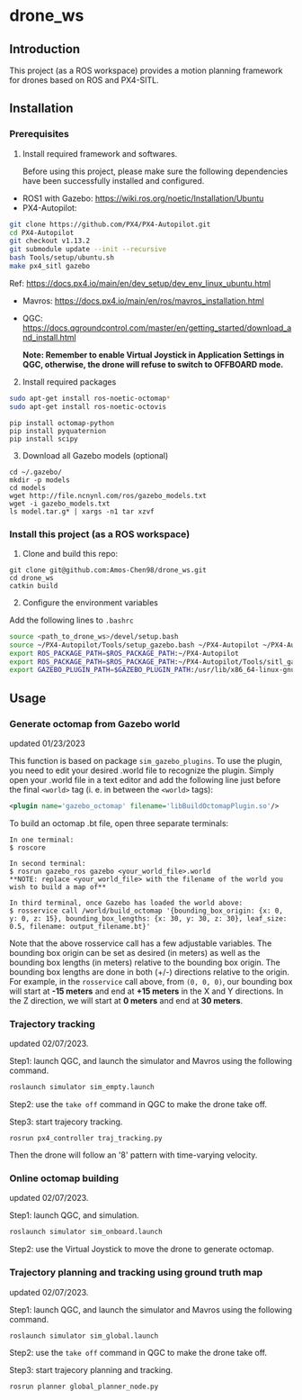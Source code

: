 # drone_ws
## Introduction

This project (as a ROS workspace) provides a motion planning framework for drones based on ROS and PX4-SITL.

## Installation

### Prerequisites

1. Install required framework and softwares.

   Before using this project, please make sure the following dependencies have been successfully installed and configured.

* ROS1 with Gazebo: https://wiki.ros.org/noetic/Installation/Ubuntu
* PX4-Autopilot:

```bash
git clone https://github.com/PX4/PX4-Autopilot.git
cd PX4-Autopilot
git checkout v1.13.2
git submodule update --init --recursive
bash Tools/setup/ubuntu.sh
make px4_sitl gazebo
```

Ref:  https://docs.px4.io/main/en/dev_setup/dev_env_linux_ubuntu.html

* Mavros: https://docs.px4.io/main/en/ros/mavros_installation.html

* QGC: https://docs.qgroundcontrol.com/master/en/getting_started/download_and_install.html

  **Note: Remember to enable Virtual Joystick in Application Settings in QGC, otherwise, the drone will refuse to switch to OFFBOARD mode.**

2. Install required packages

```bash
sudo apt-get install ros-noetic-octomap*
sudo apt-get install ros-noetic-octovis
```

```
pip install octomap-python
pip install pyquaternion
pip install scipy
```

3. Download all Gazebo models (optional)

```
cd ~/.gazebo/
mkdir -p models
cd models
wget http://file.ncnynl.com/ros/gazebo_models.txt
wget -i gazebo_models.txt
ls model.tar.g* | xargs -n1 tar xzvf
```

### Install this project (as a ROS workspace)

1. Clone and build this repo:

```
git clone git@github.com:Amos-Chen98/drone_ws.git
cd drone_ws
catkin build
```

2. Configure the environment variables

Add the following lines to `.bashrc`

```bash
source <path_to_drone_ws>/devel/setup.bash
source ~/PX4-Autopilot/Tools/setup_gazebo.bash ~/PX4-Autopilot ~/PX4-Autopilot/build/px4_sitl_default
export ROS_PACKAGE_PATH=$ROS_PACKAGE_PATH:~/PX4-Autopilot
export ROS_PACKAGE_PATH=$ROS_PACKAGE_PATH:~/PX4-Autopilot/Tools/sitl_gazebo
export GAZEBO_PLUGIN_PATH=$GAZEBO_PLUGIN_PATH:/usr/lib/x86_64-linux-gnu/gazebo-11/plugins
```

## Usage

### Generate octomap from Gazebo world

updated 01/23/2023

This function is based on package `sim_gazebo_plugins`. To use the plugin, you need to edit your desired .world file to recognize the plugin. Simply open your .world file in a text editor and add the following line just before the final `<world>` tag (i. e. in between the `<world>` tags):

```xml
<plugin name='gazebo_octomap' filename='libBuildOctomapPlugin.so'/>
```

To build an octomap .bt file, open three separate terminals:

```
In one terminal:
$ roscore

In second terminal:
$ rosrun gazebo_ros gazebo <your_world_file>.world
**NOTE: replace <your_world_file> with the filename of the world you wish to build a map of**

In third terminal, once Gazebo has loaded the world above:
$ rosservice call /world/build_octomap '{bounding_box_origin: {x: 0, y: 0, z: 15}, bounding_box_lengths: {x: 30, y: 30, z: 30}, leaf_size: 0.5, filename: output_filename.bt}'
```

Note that the above rosservice call has a few adjustable variables. The bounding box origin can be set as desired (in meters) as well as the bounding box lengths (in meters) relative to the bounding box origin. The bounding box lengths are done in both (+/-) directions relative to the origin. For example, in the `rosservice` call above, from `(0, 0, 0)`, our bounding box will start at **-15 meters** and end at **+15 meters** in the X and Y directions. In the Z direction, we will start at **0 meters** and end at **30 meters**.

### Trajectory tracking

updated 02/07/2023.

Step1: launch QGC, and launch the simulator and Mavros using the following command.

```bash
roslaunch simulator sim_empty.launch 
```

Step2: use the `take off` command in QGC to make the drone take off.

Step3: start trajecory tracking.

```
rosrun px4_controller traj_tracking.py
```

Then the drone will follow an '8' pattern with time-varying velocity.

### Online octomap building

updated 02/07/2023.

Step1: launch QGC, and simulation.

```bash
roslaunch simulator sim_onboard.launch 
```

Step2: use the Virtual Joystick to move the drone to generate octomap.

### Trajectory planning and tracking using ground truth map

updated 02/07/2023.

Step1: launch QGC, and launch the simulator and Mavros using the following command.

```bash
roslaunch simulator sim_global.launch 
```

Step2: use the `take off` command in QGC to make the drone take off.

Step3: start trajecory planning and tracking.

```
rosrun planner global_planner_node.py
```
